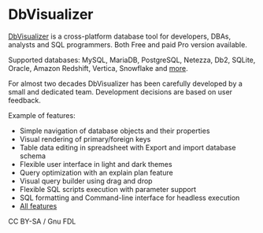 
# DbVisualizer

[DbVisualizer](https://dbvis.com/) is a cross-platform database tool for developers, DBAs, analysts and SQL programmers. Both Free and paid Pro version available.


Supported databases: MySQL, MariaDB, PostgreSQL, Netezza, Db2, SQLite, Oracle, Amazon Redshift, Vertica, Snowflake and [more](https://www.dbvis.com/features/database-drivers/).


For almost two decades DbVisualizer has been carefully developed by a small and dedicated team. Development decisions are based on user feedback.


Example of features:


* Simple navigation of database objects and their properties
* Visual rendering of primary/foreign keys
* Table data editing in spreadsheet with Export and import database schema
* Flexible user interface in light and dark themes
* Query optimization with an explain plan feature
* Visual query builder using drag and drop
* Flexible SQL scripts execution with parameter support
* SQL formatting and Command-line interface for headless execution
* [All features](https://www.dbvis.com/features/)


CC BY-SA / Gnu FDL

